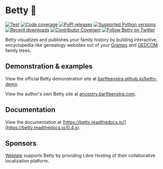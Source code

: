 # Betty 👵

[![Test](https://github.com/bartfeenstra/betty/actions/workflows/test.yml/badge.svg?branch=0.4.x)](https://github.com/bartfeenstra/betty/actions/workflows/test.yml) [![Code coverage](https://codecov.io/gh/bartfeenstra/betty/branch/0.4.x/graph/badge.svg)](https://codecov.io/gh/bartfeenstra/betty) [![PyPI releases](https://badge.fury.io/py/betty.svg)](https://pypi.org/project/betty/) [![Supported Python versions](https://img.shields.io/pypi/pyversions/betty.svg?logo=python&logoColor=FBE072)](https://pypi.org/project/betty/) [![Recent downloads](https://img.shields.io/pypi/dm/betty.svg)](https://pypi.org/project/betty/) [![Contributor Covenant](https://img.shields.io/badge/Contributor%20Covenant-2.1-4baaaa.svg)](CODE_OF_CONDUCT.md)  [![Follow Betty on Twitter](https://img.shields.io/twitter/follow/Betty_Project.svg?label=Betty_Project&style=flat&logo=twitter&logoColor=4FADFF)](https://twitter.com/Betty_Project)

Betty visualizes and publishes your family history by building interactive, encyclopedia-like genealogy websites out of your
[Gramps](https://gramps-project.org/) and [GEDCOM](https://en.wikipedia.org/wiki/GEDCOM) family trees.

## Demonstration & examples

View the official Betty demonstration site at [bartfeenstra.github.io/betty-demo](https://bartfeenstra.github.io/betty-demo).

View the author's own Betty site at [ancestry.bartfeenstra.com](https://ancestry.bartfeenstra.com).

## Documentation

View the documentation at [https://betty.readthedocs.io/](https://betty.readthedocs.io/0.4.x).

## Sponsors

[Weblate](https://weblate.org/) supports Betty by providing Libre Hosting of their collaborative localization platform.
